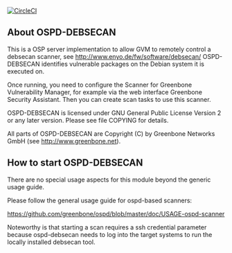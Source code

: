 [![CircleCI](https://circleci.com/gh/greenbone/ospd-debsecan.svg?style=svg)](https://circleci.com/gh/greenbone/ospd-debsecan)

About OSPD-DEBSECAN
-------------------

This is a OSP server implementation to allow GVM to remotely control
a debsecan scanner, see http://www.enyo.de/fw/software/debsecan/
OSPD-DEBSECAN identifies vulnerable packages on the Debian system it is
executed on.

Once running, you need to configure the Scanner for Greenbone Vulnerability
Manager, for example via the web interface Greenbone Security Assistant.
Then you can create scan tasks to use this scanner.

OSPD-DEBSECAN is licensed under GNU General Public License Version 2 or
any later version.  Please see file COPYING for details.

All parts of OSPD-DEBSECAN are Copyright (C) by Greenbone Networks GmbH
(see http://www.greenbone.net).


How to start OSPD-DEBSECAN
--------------------------

There are no special usage aspects for this module
beyond the generic usage guide.

Please follow the general usage guide for ospd-based scanners:

  https://github.com/greenbone/ospd/blob/master/doc/USAGE-ospd-scanner

Noteworthy is that starting a scan requires a ssh credential parameter because
ospd-debsecan needs to log into the target systems to run the locally installed
debsecan tool.


